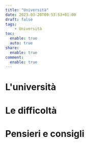 ```yaml
---
title: "Università"
date: 2023-03-20T09:53:53+01:00
draft: false
tags:
    - Università
toc:
  enable: true
  auto: true
share:
  enable: true
comment:
  enable: true
---
```


# L'università

# Le difficoltà

# Pensieri e consigli




